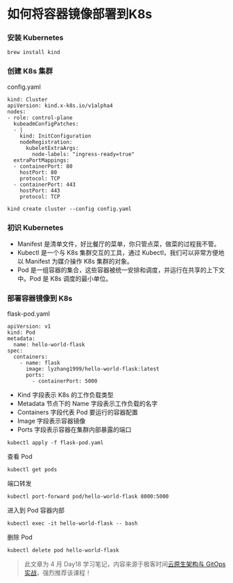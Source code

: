 # 如何将容器镜像部署到K8s

### 安装 Kubernetes

`brew install kind`

### 创建 K8s 集群

config.yaml

```
kind: Cluster
apiVersion: kind.x-k8s.io/v1alpha4
nodes:
- role: control-plane
  kubeadmConfigPatches:
  - |
    kind: InitConfiguration
    nodeRegistration:
      kubeletExtraArgs:
        node-labels: "ingress-ready=true"
  extraPortMappings:
  - containerPort: 80
    hostPort: 80
    protocol: TCP
  - containerPort: 443
    hostPort: 443
    protocol: TCP
```

```
kind create cluster --config config.yaml
```

### 初识 Kubernetes

- Manifest 是清单文件，好比餐厅的菜单，你只管点菜，做菜的过程我不管。
- Kubectl 是一个与 K8s 集群交互的工具，通过 Kubectl，我们可以非常方便地以 Manifest 为媒介操作 K8s 集群的对象。
- Pod 是一组容器的集合，这些容器被统一安排和调度，并运行在共享的上下文中。Pod 是 K8s 调度的最小单位。

### 部署容器镜像到 K8s

flask-pod.yaml

```
apiVersion: v1
kind: Pod
metadata:
  name: hello-world-flask
spec:
  containers:
    - name: flask
      image: lyzhang1999/hello-world-flask:latest
      ports:
        - containerPort: 5000
```

- Kind 字段表示 K8s 的工作负载类型
- Metadata 节点下的 Name 字段表示工作负载的名字
- Containers 字段代表 Pod 要运行的容器配置
- Image 字段表示容器镜像
- Ports 字段表示容器在集群内部暴露的端口

```
kubectl apply -f flask-pod.yaml
```

查看 Pod

```
kubectl get pods
```

端口转发

```
kubectl port-forward pod/hello-world-flask 8000:5000
```

进入到 Pod 容器内部

```
kubectl exec -it hello-world-flask -- bash
```

删除 Pod

```
kubectl delete pod hello-world-flask
```

> 此文章为 4 月 Day18 学习笔记，内容来源于极客时间[云原生架构与 GitOps 实战](http://gk.link/a/121Vm)，强烈推荐该课程！
